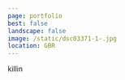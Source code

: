 ```yaml
---
page: portfolio
best: false
landscape: false
image: /static/dsc03371-1-.jpg
location: GBR
---
```

killin